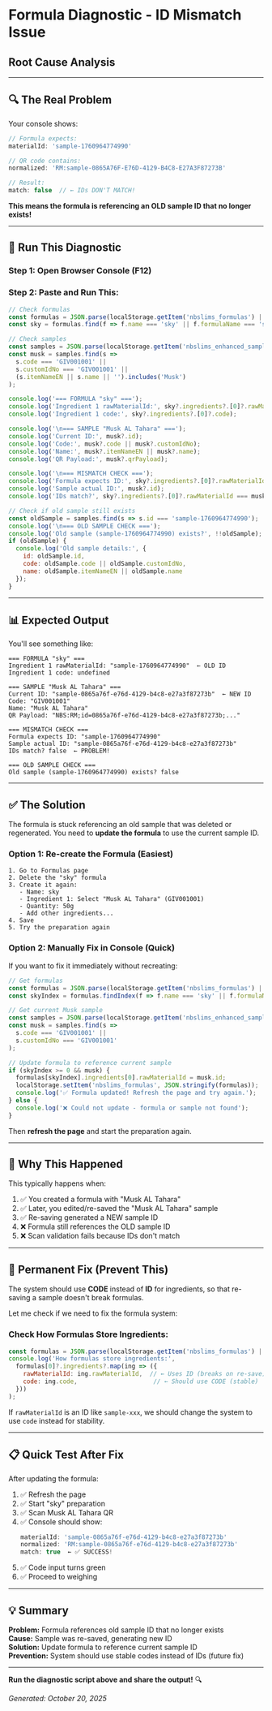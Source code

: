 # Formula Diagnostic - ID Mismatch Issue
## Root Cause Analysis

---

## 🔍 **The Real Problem**

Your console shows:

```javascript
// Formula expects:
materialId: 'sample-1760964774990'

// QR code contains:
normalized: 'RM:sample-0865A76F-E76D-4129-B4C8-E27A3F87273B'

// Result:
match: false  // ← IDs DON'T MATCH!
```

**This means the formula is referencing an OLD sample ID that no longer exists!**

---

## 🧪 **Run This Diagnostic**

### **Step 1: Open Browser Console (F12)**

### **Step 2: Paste and Run This:**

```javascript
// Check formulas
const formulas = JSON.parse(localStorage.getItem('nbslims_formulas') || '[]');
const sky = formulas.find(f => f.name === 'sky' || f.formulaName === 'sky');

// Check samples
const samples = JSON.parse(localStorage.getItem('nbslims_enhanced_samples') || '[]');
const musk = samples.find(s => 
  s.code === 'GIV001001' || 
  s.customIdNo === 'GIV001001' ||
  (s.itemNameEN || s.name || '').includes('Musk')
);

console.log('=== FORMULA "sky" ===');
console.log('Ingredient 1 rawMaterialId:', sky?.ingredients?.[0]?.rawMaterialId);
console.log('Ingredient 1 code:', sky?.ingredients?.[0]?.code);

console.log('\n=== SAMPLE "Musk AL Tahara" ===');
console.log('Current ID:', musk?.id);
console.log('Code:', musk?.code || musk?.customIdNo);
console.log('Name:', musk?.itemNameEN || musk?.name);
console.log('QR Payload:', musk?.qrPayload);

console.log('\n=== MISMATCH CHECK ===');
console.log('Formula expects ID:', sky?.ingredients?.[0]?.rawMaterialId);
console.log('Sample actual ID:', musk?.id);
console.log('IDs match?', sky?.ingredients?.[0]?.rawMaterialId === musk?.id);

// Check if old sample still exists
const oldSample = samples.find(s => s.id === 'sample-1760964774990');
console.log('\n=== OLD SAMPLE CHECK ===');
console.log('Old sample (sample-1760964774990) exists?', !!oldSample);
if (oldSample) {
  console.log('Old sample details:', {
    id: oldSample.id,
    code: oldSample.code || oldSample.customIdNo,
    name: oldSample.itemNameEN || oldSample.name
  });
}
```

---

## 📊 **Expected Output**

You'll see something like:

```
=== FORMULA "sky" ===
Ingredient 1 rawMaterialId: "sample-1760964774990"  ← OLD ID
Ingredient 1 code: undefined

=== SAMPLE "Musk AL Tahara" ===
Current ID: "sample-0865a76f-e76d-4129-b4c8-e27a3f87273b"  ← NEW ID
Code: "GIV001001"
Name: "Musk AL Tahara"
QR Payload: "NBS:RM;id=0865a76f-e76d-4129-b4c8-e27a3f87273b;..."

=== MISMATCH CHECK ===
Formula expects ID: "sample-1760964774990"
Sample actual ID: "sample-0865a76f-e76d-4129-b4c8-e27a3f87273b"
IDs match? false  ← PROBLEM!

=== OLD SAMPLE CHECK ===
Old sample (sample-1760964774990) exists? false
```

---

## ✅ **The Solution**

The formula is stuck referencing an old sample that was deleted or regenerated. You need to **update the formula** to use the current sample ID.

### **Option 1: Re-create the Formula (Easiest)**

```
1. Go to Formulas page
2. Delete the "sky" formula
3. Create it again:
   - Name: sky
   - Ingredient 1: Select "Musk AL Tahara" (GIV001001)
   - Quantity: 50g
   - Add other ingredients...
4. Save
5. Try the preparation again
```

### **Option 2: Manually Fix in Console (Quick)**

If you want to fix it immediately without recreating:

```javascript
// Get formulas
const formulas = JSON.parse(localStorage.getItem('nbslims_formulas') || '[]');
const skyIndex = formulas.findIndex(f => f.name === 'sky' || f.formulaName === 'sky');

// Get current Musk sample
const samples = JSON.parse(localStorage.getItem('nbslims_enhanced_samples') || '[]');
const musk = samples.find(s => 
  s.code === 'GIV001001' || 
  s.customIdNo === 'GIV001001'
);

// Update formula to reference current sample
if (skyIndex >= 0 && musk) {
  formulas[skyIndex].ingredients[0].rawMaterialId = musk.id;
  localStorage.setItem('nbslims_formulas', JSON.stringify(formulas));
  console.log('✅ Formula updated! Refresh the page and try again.');
} else {
  console.log('❌ Could not update - formula or sample not found');
}
```

Then **refresh the page** and start the preparation again.

---

## 🎯 **Why This Happened**

This typically happens when:

1. ✅ You created a formula with "Musk AL Tahara" 
2. ✅ Later, you edited/re-saved the "Musk AL Tahara" sample
3. ✅ Re-saving generated a NEW sample ID
4. ❌ Formula still references the OLD sample ID
5. ❌ Scan validation fails because IDs don't match

---

## 🔧 **Permanent Fix (Prevent This)**

The system should use **CODE** instead of **ID** for ingredients, so that re-saving a sample doesn't break formulas.

Let me check if we need to fix the formula system:

### **Check How Formulas Store Ingredients:**

```javascript
const formulas = JSON.parse(localStorage.getItem('nbslims_formulas') || '[]');
console.log('How formulas store ingredients:', 
  formulas[0]?.ingredients?.map(ing => ({
    rawMaterialId: ing.rawMaterialId,  // ← Uses ID (breaks on re-save)
    code: ing.code,                     // ← Should use CODE (stable)
  }))
);
```

If `rawMaterialId` is an ID like `sample-xxx`, we should change the system to use `code` instead for stability.

---

## 📋 **Quick Test After Fix**

After updating the formula:

1. ✅ Refresh the page
2. ✅ Start "sky" preparation
3. ✅ Scan Musk AL Tahara QR
4. ✅ Console should show:
   ```javascript
   materialId: 'sample-0865a76f-e76d-4129-b4c8-e27a3f87273b'
   normalized: 'RM:sample-0865a76f-e76d-4129-b4c8-e27a3f87273b'
   match: true  ← ✅ SUCCESS!
   ```
5. ✅ Code input turns green
6. ✅ Proceed to weighing

---

## 💡 **Summary**

**Problem:** Formula references old sample ID that no longer exists  
**Cause:** Sample was re-saved, generating new ID  
**Solution:** Update formula to reference current sample ID  
**Prevention:** System should use stable codes instead of IDs (future fix)

---

**Run the diagnostic script above and share the output!** 🔍

*Generated: October 20, 2025*

